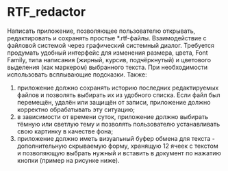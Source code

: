 # RTF_redactor
Написать приложение, позволяющее пользователю открывать, редактировать и сохранять
простые *.rtf-файлы. Взаимодействие с файловой системой через графический системный диалог.
Требуется продумать удобный интерфейс для изменения размера, цвета, Font Family, типа
написания (жирный, курсив, подчёркнутый) и цветового выделения (как маркером) выбранного
текста. При необходимости использовать всплывающие подсказки.
Также:
1) приложение должно сохранять историю последних редактируемых файлов и позволять
выбирать их из удобного списка. Если файл был перемещён, удалён или защищён от записи,
приложение должно корректно обрабатывать эту ситуацию;
2) в зависимости от времени суток, приложение должно выбирать тёмную или светлую тему и
позволять пользователю устанавливать свою картинку в качестве фона;
3) приложение должно иметь визуальный буфер обмена для текста - дополнительную
скрываемую форму, хранящую 12 ячеек с текстом и позволяющую выбрать нужный и вставить в
документ по нажатию кнопки (пример на рисунке ниже).
